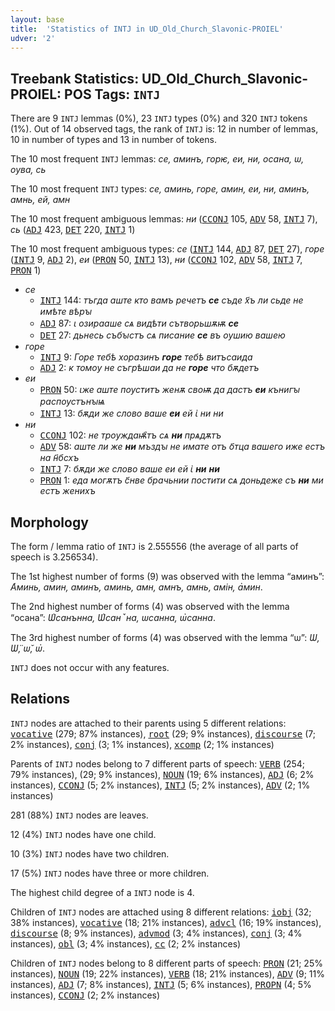 ```yaml
---
layout: base
title:  'Statistics of INTJ in UD_Old_Church_Slavonic-PROIEL'
udver: '2'
---
```


## Treebank Statistics: UD_Old_Church_Slavonic-PROIEL: POS Tags: `INTJ`

There are 9 `INTJ` lemmas (0%), 23 `INTJ` types (0%) and 320 `INTJ` tokens (1%).
Out of 14 observed tags, the rank of `INTJ` is: 12 in number of lemmas, 10 in number of types and 13 in number of tokens.

The 10 most frequent `INTJ` lemmas: <em>се, аминъ, горѥ, еи, ни, осана, ѡ, оува, сь</em>

The 10 most frequent `INTJ` types:  <em>се, аминь, горе, амин, еи, ни, аминъ, амнь, ей, амн</em>

The 10 most frequent ambiguous lemmas: <em>ни</em> (<tt><a href="cu_proiel-pos-CCONJ.html">CCONJ</a></tt> 105, <tt><a href="cu_proiel-pos-ADV.html">ADV</a></tt> 58, <tt><a href="cu_proiel-pos-INTJ.html">INTJ</a></tt> 7), <em>сь</em> (<tt><a href="cu_proiel-pos-ADJ.html">ADJ</a></tt> 423, <tt><a href="cu_proiel-pos-DET.html">DET</a></tt> 220, <tt><a href="cu_proiel-pos-INTJ.html">INTJ</a></tt> 1)

The 10 most frequent ambiguous types:  <em>се</em> (<tt><a href="cu_proiel-pos-INTJ.html">INTJ</a></tt> 144, <tt><a href="cu_proiel-pos-ADJ.html">ADJ</a></tt> 87, <tt><a href="cu_proiel-pos-DET.html">DET</a></tt> 27), <em>горе</em> (<tt><a href="cu_proiel-pos-INTJ.html">INTJ</a></tt> 9, <tt><a href="cu_proiel-pos-ADJ.html">ADJ</a></tt> 2), <em>еи</em> (<tt><a href="cu_proiel-pos-PRON.html">PRON</a></tt> 50, <tt><a href="cu_proiel-pos-INTJ.html">INTJ</a></tt> 13), <em>ни</em> (<tt><a href="cu_proiel-pos-CCONJ.html">CCONJ</a></tt> 102, <tt><a href="cu_proiel-pos-ADV.html">ADV</a></tt> 58, <tt><a href="cu_proiel-pos-INTJ.html">INTJ</a></tt> 7, <tt><a href="cu_proiel-pos-PRON.html">PRON</a></tt> 1)


* <em>се</em>
  * <tt><a href="cu_proiel-pos-INTJ.html">INTJ</a></tt> 144: <em>тъгда аште кто вамъ речетъ <b>се</b> съде х҃ъ ли сьде не имѣте вѣрꙑ</em>
  * <tt><a href="cu_proiel-pos-ADJ.html">ADJ</a></tt> 87: <em>ꙇ озирааше сѧ видѣти сътворьшѫѭ <b>се</b></em>
  * <tt><a href="cu_proiel-pos-DET.html">DET</a></tt> 27: <em>дьнесь събꙑстъ сѧ писание <b>се</b> въ оушию вашею</em>
* <em>горе</em>
  * <tt><a href="cu_proiel-pos-INTJ.html">INTJ</a></tt> 9: <em>Горе тебѣ хоразинъ <b>горе</b> тебѣ витъсаида</em>
  * <tt><a href="cu_proiel-pos-ADJ.html">ADJ</a></tt> 2: <em>к томоу не съгрѣшаи да не <b>горе</b> что бѫдетъ</em>
* <em>еи</em>
  * <tt><a href="cu_proiel-pos-PRON.html">PRON</a></tt> 50: <em>ꙇже аште поуститъ женѫ своѭ да дастъ <b>еи</b> кънигꙑ распоустънꙑѩ</em>
  * <tt><a href="cu_proiel-pos-INTJ.html">INTJ</a></tt> 13: <em>бѫди же слово ваше <b>еи</b> ей ꙇ҅ ни ни</em>
* <em>ни</em>
  * <tt><a href="cu_proiel-pos-CCONJ.html">CCONJ</a></tt> 102: <em>не троуждаѭ҄тъ сѧ <b>ни</b> прѧдѫтъ</em>
  * <tt><a href="cu_proiel-pos-ADV.html">ADV</a></tt> 58: <em>аште ли же <b>ни</b> мъздꙑ не имате отъ о҃тца вашего иже естъ на н҃бсхъ</em>
  * <tt><a href="cu_proiel-pos-INTJ.html">INTJ</a></tt> 7: <em>бѫди же слово ваше еи ей ꙇ҅ <b>ни</b> <b>ни</b></em>
  * <tt><a href="cu_proiel-pos-PRON.html">PRON</a></tt> 1: <em>еда могѫтъ с҃нве брачьнии постити сѧ доньдеже съ <b>ни</b> ми естъ женихъ</em>

## Morphology

The form / lemma ratio of `INTJ` is 2.555556 (the average of all parts of speech is 3.256534).

The 1st highest number of forms (9) was observed with the lemma “аминъ”: <em>А҅минь, амин, аминъ, аминь, амн, амнъ, амнь, амін, а҅мин</em>.

The 2nd highest number of forms (4) was observed with the lemma “осана”: <em>Ѡ҅санънна, Ѡ҅санꙿна, ѡсанна, ѡ҅санна</em>.

The 3rd highest number of forms (4) was observed with the lemma “ѡ”: <em>Ѡ, Ѡ̈, ѡ̆, ѡ҅</em>.

`INTJ` does not occur with any features.


## Relations

`INTJ` nodes are attached to their parents using 5 different relations: <tt><a href="cu_proiel-dep-vocative.html">vocative</a></tt> (279; 87% instances), <tt><a href="cu_proiel-dep-root.html">root</a></tt> (29; 9% instances), <tt><a href="cu_proiel-dep-discourse.html">discourse</a></tt> (7; 2% instances), <tt><a href="cu_proiel-dep-conj.html">conj</a></tt> (3; 1% instances), <tt><a href="cu_proiel-dep-xcomp.html">xcomp</a></tt> (2; 1% instances)

Parents of `INTJ` nodes belong to 7 different parts of speech: <tt><a href="cu_proiel-pos-VERB.html">VERB</a></tt> (254; 79% instances),  (29; 9% instances), <tt><a href="cu_proiel-pos-NOUN.html">NOUN</a></tt> (19; 6% instances), <tt><a href="cu_proiel-pos-ADJ.html">ADJ</a></tt> (6; 2% instances), <tt><a href="cu_proiel-pos-CCONJ.html">CCONJ</a></tt> (5; 2% instances), <tt><a href="cu_proiel-pos-INTJ.html">INTJ</a></tt> (5; 2% instances), <tt><a href="cu_proiel-pos-ADV.html">ADV</a></tt> (2; 1% instances)

281 (88%) `INTJ` nodes are leaves.

12 (4%) `INTJ` nodes have one child.

10 (3%) `INTJ` nodes have two children.

17 (5%) `INTJ` nodes have three or more children.

The highest child degree of a `INTJ` node is 4.

Children of `INTJ` nodes are attached using 8 different relations: <tt><a href="cu_proiel-dep-iobj.html">iobj</a></tt> (32; 38% instances), <tt><a href="cu_proiel-dep-vocative.html">vocative</a></tt> (18; 21% instances), <tt><a href="cu_proiel-dep-advcl.html">advcl</a></tt> (16; 19% instances), <tt><a href="cu_proiel-dep-discourse.html">discourse</a></tt> (8; 9% instances), <tt><a href="cu_proiel-dep-advmod.html">advmod</a></tt> (3; 4% instances), <tt><a href="cu_proiel-dep-conj.html">conj</a></tt> (3; 4% instances), <tt><a href="cu_proiel-dep-obl.html">obl</a></tt> (3; 4% instances), <tt><a href="cu_proiel-dep-cc.html">cc</a></tt> (2; 2% instances)

Children of `INTJ` nodes belong to 8 different parts of speech: <tt><a href="cu_proiel-pos-PRON.html">PRON</a></tt> (21; 25% instances), <tt><a href="cu_proiel-pos-NOUN.html">NOUN</a></tt> (19; 22% instances), <tt><a href="cu_proiel-pos-VERB.html">VERB</a></tt> (18; 21% instances), <tt><a href="cu_proiel-pos-ADV.html">ADV</a></tt> (9; 11% instances), <tt><a href="cu_proiel-pos-ADJ.html">ADJ</a></tt> (7; 8% instances), <tt><a href="cu_proiel-pos-INTJ.html">INTJ</a></tt> (5; 6% instances), <tt><a href="cu_proiel-pos-PROPN.html">PROPN</a></tt> (4; 5% instances), <tt><a href="cu_proiel-pos-CCONJ.html">CCONJ</a></tt> (2; 2% instances)

